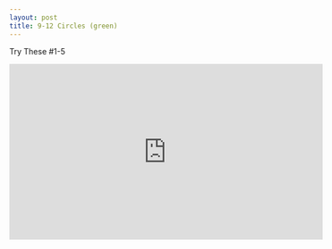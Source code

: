 ```yaml
---
layout: post
title: 9-12 Circles (green)
---
```

Try These #1-5
<iframe width="560" height="315" src="https://www.youtube.com/embed/fIpSmTVG8RU" frameborder="0" allowfullscreen></iframe>
